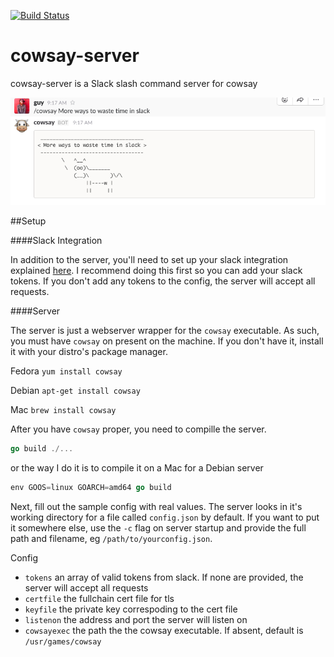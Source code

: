 [![Build Status](https://travis-ci.org/guygrigsby/cowsay-server.svg?branch=master)](https://travis-ci.org/guygrigsby/cowsay-server)

# cowsay-server
cowsay-server is a Slack slash command server for cowsay

![Sample](/image/sample.png)

##Setup

####Slack Integration

In addition to the server, you'll need to set up your slack integration explained [here](https://api.slack.com/slash-commands). I recommend doing this first so you can add your slack tokens. If you don't add any tokens to the config, the server will accept all requests.

####Server

The server is just a webserver wrapper for the `cowsay` executable. As such, you must have `cowsay` on present on the machine. If you don't have it, install it with your distro's package manager.

Fedora
`yum install cowsay`

Debian
`apt-get install cowsay`

Mac
`brew install cowsay`

After you have `cowsay` proper, you need to compille the server.

```go
go build ./...
```
or the way I do it is to compile it on a Mac for a Debian server
```go
env GOOS=linux GOARCH=amd64 go build
```


Next, fill out the sample config with real values. The server looks in it's working directory for a file called `config.json` by default. If you want to put it somewhere else, use the `-c` flag on server startup and provide the full path and filename, eg `/path/to/yourconfig.json`.

Config
- `tokens` an array of valid tokens from slack. If none are provided, the server will accept all requests
- `certfile` the fullchain cert file for tls
- `keyfile` the private key correspoding to the cert file
- `listenon` the address and port the server will listen on
- `cowsayexec` the path the the cowsay executable. If absent, default is `/usr/games/cowsay`


